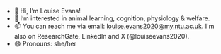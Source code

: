- 👋 Hi, I’m Louise Evans!
- 👀 I’m interested in animal learning, cognition, physiology & welfare.
- 📫 You can reach me via email: louise.evans2020@my.ntu.ac.uk. I'm also on ResearchGate, LinkedIn and X (@louiseevans2020).
- 😄 Pronouns: she/her
